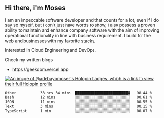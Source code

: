 ## Hi there, i'm Moses

I am an impeccable software developer and that counts for a lot, even if i do say so myself, but i don't just have words to show, i also possess a proven ability to maintain and enhance company software with the aim of improving operational functionality in line with business requirement. I build for the web and businesses with my favorite stacks.

Interested in Cloud Engineering and DevOps.

Check my written blogs
- https://geekdom.vercel.app

[![An image of @adebayomoses's Holopin badges, which is a link to view their full Holopin profile](https://holopin.me/adebayomoses)](https://holopin.io/@adebayomoses)

<!--START_SECTION:waka-->

```txt
Other           33 hrs 34 mins  ████████████████████████▓   98.44 %
Bash            12 mins         ░░░░░░░░░░░░░░░░░░░░░░░░░   00.61 %
JSON            11 mins         ░░░░░░░░░░░░░░░░░░░░░░░░░   00.55 %
Text            3 mins          ░░░░░░░░░░░░░░░░░░░░░░░░░   00.15 %
TypeScript      1 min           ░░░░░░░░░░░░░░░░░░░░░░░░░   00.07 %
```

<!--END_SECTION:waka-->
